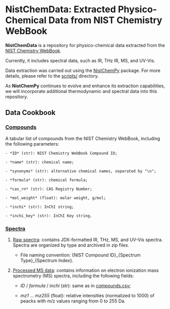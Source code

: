 # NistChemData: Extracted Physico-Chemical Data from NIST Chemistry WebBook

**NistChemData** is a repository for physico-chemical data extracted from the [NIST Chemistry WebBook](https://webbook.nist.gov/). 

Currently, it includes spectral data, such as IR, THz IR, MS, and UV-Vis.

Data extraction was carried out using the [NistChemPy](https://github.com/IvanChernyshov/NistChemPy) package. For more details, please refer to the [scripts/](scripts/) directory.

As **NistChemPy** continues to evolve and enhance its extraction capabilities, we will incorporate additional thermodynamic and spectral data into this repository.


## Data Cookbook

### [Compounds](data/compounds.csv)

A tabular list of compounds from the NIST Chemistry WebBook, including the following parameters:

    - *ID* (str): NIST Chemistry WebBook Compound ID;
    
    - *name* (str): chemical name;
    
    - *synonyms* (str): alternative chemical names, separated by "\n";
    
    - *formula* (str): chemical formula;
    
    - *cas_rn* (str): CAS Registry Number;
    
    - *mol_weight* (float): molar weight, g/mol;
    
    - *inchi* (str): InChI string;
    
    - *inchi_key* (str): InChI Key string.


### [Spectra](data/spectra/)

1. [Raw spectra](data/spectra/init): contains JDX-formatted IR, THz, MS, and UV-Vis spectra. Spectra are organized by type and archived in zip files. 

    - File naming convention: {NIST Compound ID}\_{Spectrum Type}\_{Spectrum Index}.

2. [Processed MS data](data/spectra/ms.csv): contains information on electron ionization mass spectrometry (MS) spectra, including the following fields:

    - *ID* / *formula* / *inchi* (str): same as in [compounds.csv](data/compounds.csv);
    
    - *mz1* ... *mz255* (float): relative intensities (normalized to 1000) of peacks with m/z values ranging from 0 to 255 Da.

